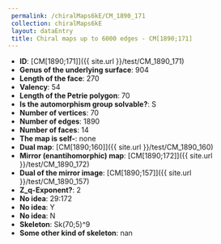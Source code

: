 ```yaml
--- 
 permalink: /chiralMaps6kE/CM_1890_171 
 collection: chiralMaps6kE
 layout: dataEntry
 title: Chiral maps up to 6000 edges - CM[1890;171]
---
```


- **ID**: [CM[1890;171]]({{ site.url }}/test/CM_1890_171)
- **Genus of the underlying surface**: 904
- **Length of the face**: 270
- **Valency**: 54
- **Length of the Petrie polygon**: 70
- **Is the automorphism group solvable?**: S
- **Number of vertices**: 70
- **Number of edges**: 1890
- **Number of faces**: 14
- **The map is self-**: none
- **Dual map**: [CM[1890;160]]({{ site.url }}/test/CM_1890_160)
- **Mirror (enantihomorphic) map**: [CM[1890;172]]({{ site.url }}/test/CM_1890_172)
- **Dual of the mirror image**: [CM[1890;157]]({{ site.url }}/test/CM_1890_157)
- **Z_q-Exponent?**: 2
- **No idea**:  29:172
- **No idea**: Y
- **No idea**: N
- **Skeleton**: Sk(70;5)^9
- **Some other kind of skeleton**: nan
